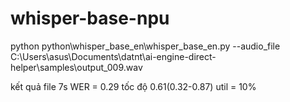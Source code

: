 # whisper-base-npu

python python\whisper_base_en\whisper_base_en.py --audio_file C:\Users\asus\Documents\datnt\ai-engine-direct-helper\samples\output_009.wav


kết quả
file 7s
WER = 0.29
tốc độ 0.61(0.32-0.87)
util = 10%

